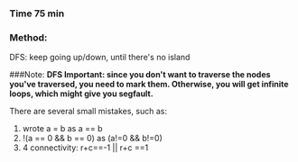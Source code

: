 ### Time 75 min

### Method: 
DFS: keep going up/down, until there's no island

###Note:
**DFS Important: since you don't want to traverse the nodes you've traversed, you need to mark them. Otherwise, you will get
infinite loops, which might give you segfault.** 

There are several small mistakes, such as: 
1. wrote a = b as a == b
2. !(a == 0 && b == 0) as (a!=0 && b!=0)
3. 4 connectivity: r+c==-1 || r+c ==1